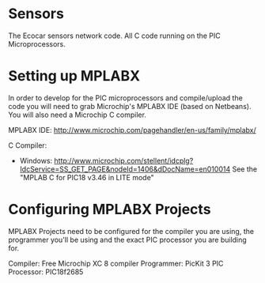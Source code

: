 Sensors
=======

The Ecocar sensors network code. All C code running on the PIC Microprocessors.

Setting up MPLABX
=================

In order to develop for the PIC microprocessors and compile/upload the code you will need to grab Microchip's MPLABX IDE (based on Netbeans). You will also need a Microchip C compiler.

MPLABX IDE: http://www.microchip.com/pagehandler/en-us/family/mplabx/

C Compiler: 
- Windows: http://www.microchip.com/stellent/idcplg?IdcService=SS_GET_PAGE&nodeId=1406&dDocName=en010014
See the "MPLAB C for PIC18 v3.46 in LITE mode"

Configuring MPLABX Projects
===========================

MPLABX Projects need to be configured for the compiler you are using, the programmer you'll be using and the exact PIC processor you are building for.

Compiler: Free Microchip XC 8 compiler
Programmer: PicKit 3
PIC Processor: PIC18f2685
